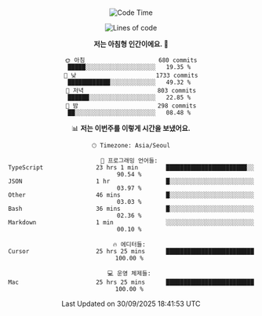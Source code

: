 <div align="center">

<br />

 <!--START_SECTION:waka-->
![Code Time](http://img.shields.io/badge/Code%20Time-5%2C174%20hrs%204%20mins-blue)

![Lines of code](https://img.shields.io/badge/%EC%A0%80%EB%8A%94%20%EC%97%AC%ED%83%9C%EA%B9%8C%EC%A7%80%20-2.2%20million%20%EC%A4%84%EC%9D%98%20%EC%BD%94%EB%93%9C%EB%A5%BC%20%EC%9E%91%EC%84%B1%ED%96%88%EC%96%B4%EC%9A%94.-blue)

**저는 아침형 인간이에요. 🐤** 

```text
🌞 아침                     680 commits         █████░░░░░░░░░░░░░░░░░░░░   19.35 % 
🌆 낮　                     1733 commits        ████████████░░░░░░░░░░░░░   49.32 % 
🌃 저녁                     803 commits         ██████░░░░░░░░░░░░░░░░░░░   22.85 % 
🌙 밤　                     298 commits         ██░░░░░░░░░░░░░░░░░░░░░░░   08.48 % 
```


📊 **저는 이번주를 이렇게 시간을 보냈어요.** 

```text
🕑︎ Timezone: Asia/Seoul

💬 프로그래밍 언어들: 
TypeScript               23 hrs 1 min        ███████████████████████░░   90.54 % 
JSON                     1 hr                █░░░░░░░░░░░░░░░░░░░░░░░░   03.97 % 
Other                    46 mins             █░░░░░░░░░░░░░░░░░░░░░░░░   03.03 % 
Bash                     36 mins             █░░░░░░░░░░░░░░░░░░░░░░░░   02.36 % 
Markdown                 1 min               ░░░░░░░░░░░░░░░░░░░░░░░░░   00.10 % 

🔥 에디터들: 
Cursor                   25 hrs 25 mins      █████████████████████████   100.00 % 

💻 운영 체제들: 
Mac                      25 hrs 25 mins      █████████████████████████   100.00 % 
```


 Last Updated on 30/09/2025 18:41:53 UTC
<!--END_SECTION:waka-->

</div>
